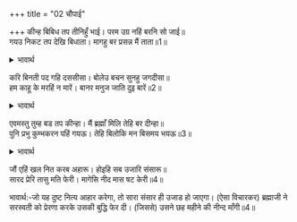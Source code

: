 +++
title = "02 चौपाई"

+++
कीन्ह बिबिध तप तीनिहुँ भाई। परम उग्र नहिं बरनि सो जाई॥  
गयउ निकट तप देखि बिधाता। मागहु बर प्रसन्न मैं ताता॥1॥  

<details><summary>भावार्थ</summary>

तीनों भाइयों ने अनेकों प्रकार की बडी ही कठिन तपस्या की, जिसका वर्णन नहीं हो सकता। (उनका उग्र) तप देखकर ब्रह्माजी उनके पास गए और बोले- हे तात! मैं प्रसन्न हूँ, वर माँगो॥1॥  
</details>

करि बिनती पद गहि दससीसा। बोलेउ बचन सुनहु जगदीसा॥  
हम काहू के मरहिं न मारें। बानर मनुज जाति दुइ बारें॥2॥  

<details><summary>भावार्थ</summary>

रावण ने विनय करके और चरण पकडकर कहा- हे जगदीश्वर! सुनिए, वानर और मनुष्य- इन दो जातियों को छोडकर हम और किसी के मारे न मरें। (यह वर दीजिए)॥2॥  
</details>

एवमस्तु तुम्ह बड तप कीन्हा। मैं ब्रह्माँ मिलि तेहि बर दीन्हा॥  
पुनि प्रभु कुम्भकरन पहिं गयऊ। तेहि बिलोकि मन बिसमय भयऊ॥3॥  

<details><summary>भावार्थ</summary>

(शिवजी कहते हैं कि-) मैन्ने और ब्रह्मा ने मिलकर उसे वर दिया कि ऐसा ही हो, तुमने बडा तप किया है। फिर ब्रह्माजी कुम्भकर्ण के पास गए। उसे देखकर उनके मन में बडा आश्चर्य हुआ॥3॥  
</details>

जौं एहिं खल नित करब अहारू। होइहि सब उजारि संसारू॥  
सारद प्रेरि तासु मति फेरी। मागेसि नीद मास षट केरी॥4॥  

भावार्थ:-जो यह दुष्ट नित्य आहार करेगा, तो सारा संसार ही उजाड हो जाएगा। (ऐसा विचारकर) ब्रह्माजी ने सरस्वती को प्रेरणा करके उसकी बुद्धि फेर दी। (जिससे) उसने छह महीने की नीन्द माँगी॥4॥  